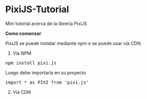 # PixiJS-Tutorial
Mini tutorial acerca de la librería PixiJS

<b>Como comenzar</b>

PixiJS se puede instalar mediante npm o se puede usar vía CDN.

1. Vía NPM 
<pre>npm install pixi.js</pre>
Luego debe importarla en su proyecto 
<pre>import * as PIXI from 'pixi.js'</pre>

2. Vía CDN
<pre><script src="https://cdnjs.cloudflare.com/ajax/libs/pixi.js/5.1.3/pixi.min.js"></script></pre>

